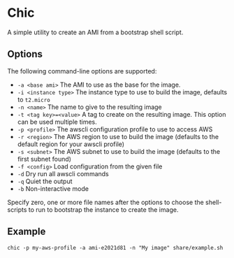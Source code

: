 # Chic

A simple utility to create an AMI from a bootstrap shell script.

## Options

The following command-line options are supported:

* `-a <base ami>` The AMI to use as the base for the image.
* `-i <instance type>` The instance type to use to build the image, defaults
	to `t2.micro`
* `-n <name>` The name to give to the resulting image
* `-t <tag key>=<value>` A tag to create on the resulting image. This option can be used multiple times.
* `-p <profile>` The awscli configuration profile to use to access AWS
* `-r <region>` The AWS region to use to build the image (defaults to the default region for your awscli profile)
* `-s <subnet>` The AWS subnet to use to build the image (defaults to the first subnet found)
* `-f <config>` Load configuration from the given file
* `-d` Dry run all awscli commands
* `-q` Quiet the output
* `-b` Non-interactive mode

Specify zero, one or more file names after the options to choose the shell-scripts to run
to bootstrap the instance to create the image.

## Example

```
chic -p my-aws-profile -a ami-e2021d81 -n "My image" share/example.sh
```

